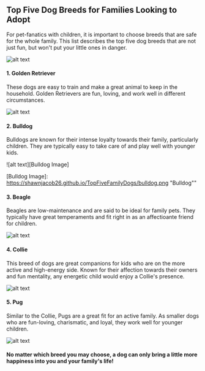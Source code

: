 ## Top Five Dog Breeds for Families Looking to Adopt
For pet-fanatics with children, it is important to choose breeds that are safe for the whole family. This list describes the top five dog breeds that are not just fun, but won't put your little ones in danger.

![alt text][Familywithdog Image]

[Familywithdog Image]: https://shawnjacob26.github.io/TopFiveFamilyDogs/IntroDogs.jpg "Family"

#### 1. Golden Retriever  
These dogs are easy to train and make a great animal to keep in the household. Golden Retrievers are fun, loving, and work well in different circumstances.

![alt text][GoldenRetriever Image]

[GoldenRetriever Image]: https://shawnjacob26.github.io/TopFiveFamilyDogs/goldrenretriever.png "Golden Retriever"

#### 2. Bulldog
Bulldogs are known for their intense loyalty towards their family, particularly children. They are typically easy to take care of and play well with younger kids.

![alt text][Bulldog Image]

[Bulldog Image]: https://shawnjacob26.github.io/TopFiveFamilyDogs/bulldog.png "Bulldog""

#### 3. Beagle
Beagles are low-maintenance and are said to be ideal for family pets. They typically have great temperaments and fit right in as an affectioante friend for children.

![alt text][Beagle Image]

[Beagle Image]: https://shawnjacob26.github.io/TopFiveFamilyDogs/beagle.png "Beagle"

#### 4. Collie
This breed of dogs are great companions for kids who are on the more active and high-energy side. Known for their affection towards their owners and fun mentality, any energetic child would enjoy a Collie's presence.

![alt text][Collie Image]

[Collie Image]: https://shawnjacob26.github.io/TopFiveFamilyDogs/collie.png "Collie"

#### 5. Pug
Similar to the Collie, Pugs are a great fit for an active family. As smaller dogs who are fun-loving, charismatic, and loyal, they work well for younger children.

![alt text][Pug Image]

[Pug Image]: https://shawnjacob26.github.io/TopFiveFamilyDogs/pug.png "Pug"

#### No matter which breed you may choose, a dog can only bring a little more happiness into you and your family's life!

